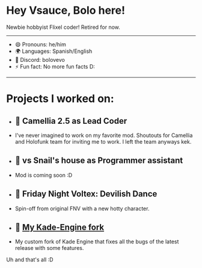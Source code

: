 # Hey Vsauce, Bolo here!

Newbie hobbyist Flixel coder! 
Retired for now.

---------------------------------------

- 😄 Pronouns: he/him 
- 🌍 Languages: Spanish/English
- 📱 Discord: bolovevo
- ⚡ Fun fact: No more fun facts D:

---------------------------------------

# Projects I worked on:
- ## 🔭 Camellia 2.5 as Lead Coder 
- I've never imagined to work on my favorite mod. Shoutouts for Camellia and Holofunk team for inviting me to work. I left the team anyways kek.
- ## 🐌 vs Snail's house as Programmer assistant
- Mod is coming soon :D
- ## 🎵 Friday Night Voltex: Devilish Dance
- Spin-off from original FNV with a new hotty character.
- ## 🌱 [My Kade-Engine fork](https://github.com/BoloVEVO/Kade-Engine-Public)
- My custom fork of Kade Engine that fixes all the bugs of the latest release with some features. 

Uh and that's all :D


<!--
**BoloVEVO/BoloVEVO** is a ✨ _special_ ✨ repository because its `README.md` (this file) appears on your GitHub profile.

Here are some ideas to get you started:

- 🔭 I’m currently working on ...
- 🌱 I’m currently learning ...
- 👯 I’m looking to collaborate on ...
- 🤔 I’m looking for help with ...
- 💬 Ask me about ...
- 📫 How to reach me: ...
- 😄 Pronouns: ...
- ⚡ Fun fact: ...
-->
